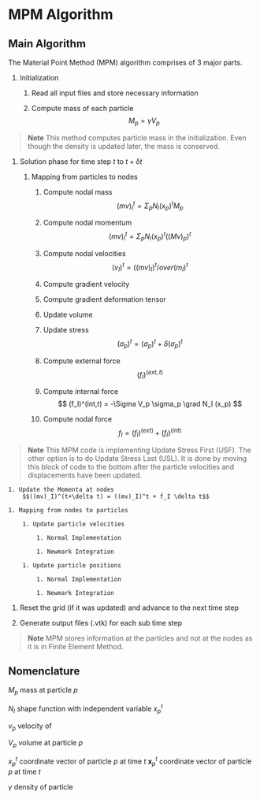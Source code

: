 # MPM Algorithm

## Main Algorithm

The Material Point Method (MPM) algorithm comprises of 3 major parts.

1. Initialization

    1. Read all input files and store necessary information

    1. Compute mass of each particle
        $$ M_p = \gamma V_p $$

> **Note** This method computes particle mass in the initialization. Even though the density is updated later, the mass is conserved.


1. Solution phase for time step $t$ to $t + \delta t$

    1. Mapping from particles to nodes 

        1. Compute nodal mass 
            $$ (mv)_I^t = \Sigma_p N_I(x_p)^t M_p $$

        1. Compute nodal momentum
            $$ (mv)_I^t = \Sigma_p N_I(x_p)^t ((Mv)_p)^t $$

        1. Compute nodal velocities
            $$ (v_I)^t = ((mv)_I)^t /over (m_I)^t   $$

        1. Compute gradient velocity
            $$   $$

        1. Compute gradient deformation tensor
            $$   $$

        1. Update volume
            $$   $$

        1. Update stress
            $$ (\sigma_p)^t = (\sigma_p)^t + \delta (\sigma_p)^t   $$

        1. Compute external force
            $$ (f_I)^(ext,t)  $$

        1. Compute internal force
            $$ (f_I)^(int,t) = -\Sigma V_p \sigma_p \grad N_I (x_p) $$

        1. Compute nodal force
            $$ f_I = (f_I)^(ext) + (f_I)^(int)  $$

> **Note** This MPM code is implementing Update Stress First (USF). The other option is to do Update Stress Last (USL). It is done by moving this block of code to the bottom after the particle velocities and displacements have been updated.

   
    1. Update the Momenta at nodes
        $$((mv)_I)^(t+\delta t) = ((mv)_I)^t + f_I \delta t$$
   
    1. Mapping from nodes to particles

        1. Update particle velocities
        
            1. Normal Implementation

            1. Newmark Integration

        1. Update particle positions

            1. Normal Implementation

            1. Newmark Integration

1. Reset the grid (if it was updated) and advance to the next time step

1. Generate output files (.vtk) for each sub time step

> **Note** MPM stores information at the particles and not at the nodes as it is in Finite Element Method.

## Nomenclature


$M_p$ mass at particle $p$ 

$N_I$ shape function with independent variable $x_p^t$

$v_p$ velocity of 

$V_p$ volume at particle $p$

$x_p^t$ coordinate vector of particle $p$ at time $t$
$\textbf{x}_p^t$ coordinate vector of particle $p$ at time $t$


$\gamma$ density of particle
